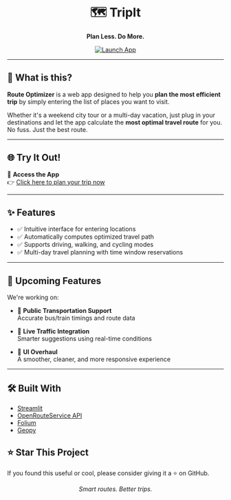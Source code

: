 <h1 align="center">🗺️ TripIt </h1>
<p align="center"><strong>Plan Less. Do More.</strong></p>

<p align="center">
  <a href="https://routeoptimization-g5dtxtcww9vgnmnrudnf78.streamlit.app/" target="_blank">
    <img src="https://img.shields.io/badge/Launch-App-green?style=for-the-badge&logo=streamlit" alt="Launch App">
  </a>

</p>

---

## 🚀 What is this?

**Route Optimizer** is a web app designed to help you **plan the most efficient trip** by simply entering the list of places you want to visit.

Whether it's a weekend city tour or a multi-day vacation, just plug in your destinations and let the app calculate the **most optimal travel route** for you. No fuss. Just the best route.

---

## 🌐 Try It Out!

🔗 **Access the App**  
👉 [Click here to plan your trip now](https://routeoptimization-g5dtxtcww9vgnmnrudnf78.streamlit.app/)

---

## ✨ Features

- ✅ Intuitive interface for entering locations
- ✅ Automatically computes optimized travel path
- ✅ Supports driving, walking, and cycling modes
- ✅ Multi-day travel planning with time window reservations

---

## 🧪 Upcoming Features

We're working on:

- 🚌 **Public Transportation Support**  
  Accurate bus/train timings and route data

- 🚦 **Live Traffic Integration**  
  Smarter suggestions using real-time conditions

- 🎨 **UI Overhaul**  
  A smoother, cleaner, and more responsive experience

---

## 🛠️ Built With

- [Streamlit](https://streamlit.io/)
- [OpenRouteService API](https://openrouteservice.org/)
- [Folium](https://python-visualization.github.io/folium/)
- [Geopy](https://geopy.readthedocs.io/)


## ⭐ Star This Project

If you found this useful or cool, please consider giving it a ⭐ on GitHub.

<p align="center"><i>Smart routes. Better trips.</i></p>
